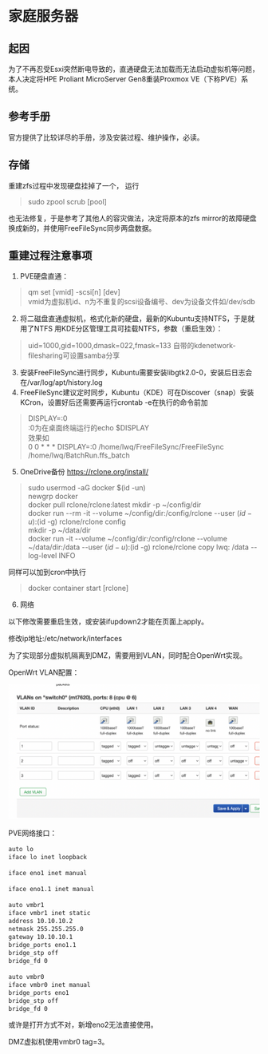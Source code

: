 # 家庭服务器

## 起因
为了不再忍受Esxi突然断电导致的，直通硬盘无法加载而无法启动虚拟机等问题，本人决定将HPE Proliant MicroServer Gen8重装Proxmox VE（下称PVE）系统。

## 参考手册
官方提供了比较详尽的手册，涉及安装过程、维护操作，必读。

## 存储
重建zfs过程中发现硬盘挂掉了一个， 运行
> sudo zpool scrub [pool]

也无法修复，于是参考了其他人的容灾做法，决定将原本的zfs mirror的故障硬盘换成新的，并使用FreeFileSync同步两盘数据。

## 重建过程注意事项
1. PVE硬盘直通：
> qm set [vmid] -scsi[n] [dev]<br>
> vmid为虚拟机id、n为不重复的scsi设备编号、dev为设备文件如/dev/sdb
2. 将二磁盘直通虚拟机，格式化新的硬盘，最新的Kubuntu支持NTFS，于是就用了NTFS
   用KDE分区管理工具可挂载NTFS，参数（重启生效）：
> uid=1000,gid=1000,dmask=022,fmask=133
> 自带的kdenetwork-filesharing可设置samba分享
3. 安装FreeFileSync进行同步，Kubuntu需要安装libgtk2.0-0，安装后日志会在/var/log/apt/history.log
4. FreeFileSync建议定时同步，Kubuntu（KDE）可在Discover（snap）安装KCron，设置好后还需要再运行crontab -e在执行的命令前加
> DISPLAY=:0<br>
> :0为在桌面终端运行的echo $DISPLAY<br>
> 效果如<br>
> 0 0 * * * DISPLAY=:0 /home/lwq/FreeFileSync/FreeFileSync /home/lwq/BatchRun.ffs_batch

5. OneDrive备份 https://rclone.org/install/
> sudo usermod -aG docker $(id -un)<br>
> newgrp docker<br>
> docker pull rclone/rclone:latest
> mkdir -p ~/config/dir<br>
> docker run --rm -it --volume ~/config/dir:/config/rclone --user $(id -u):$(id -g) rclone/rclone config<br>
> mkdir -p ~/data/dir<br>
> docker run -it --volume ~/config/dir:/config/rclone --volume ~/data/dir:/data --user $(id -u):$(id -g) rclone/rclone copy lwq: /data --log-level INFO

同样可以加到cron中执行
> docker container start [rclone]

6. 网络

以下修改需要重启生效，或安装ifupdown2才能在页面上apply。

修改ip地址:/etc/network/interfaces

为了实现部分虚拟机隔离到DMZ，需要用到VLAN，同时配合OpenWrt实现。

OpenWrt VLAN配置：

![VLAN](https://github.com/lvv9/lvv9.github.io/blob/master/pic/vlan.png?raw=true)

PVE网络接口：
```text
auto lo
iface lo inet loopback

iface eno1 inet manual

iface eno1.1 inet manual

auto vmbr1
iface vmbr1 inet static
address 10.10.10.2
netmask 255.255.255.0
gateway 10.10.10.1
bridge_ports eno1.1
bridge_stp off
bridge_fd 0

auto vmbr0
iface vmbr0 inet manual
bridge_ports eno1
bridge_stp off
bridge_fd 0
```
或许是打开方式不对，新增eno2无法直接使用。

DMZ虚拟机使用vmbr0 tag=3。